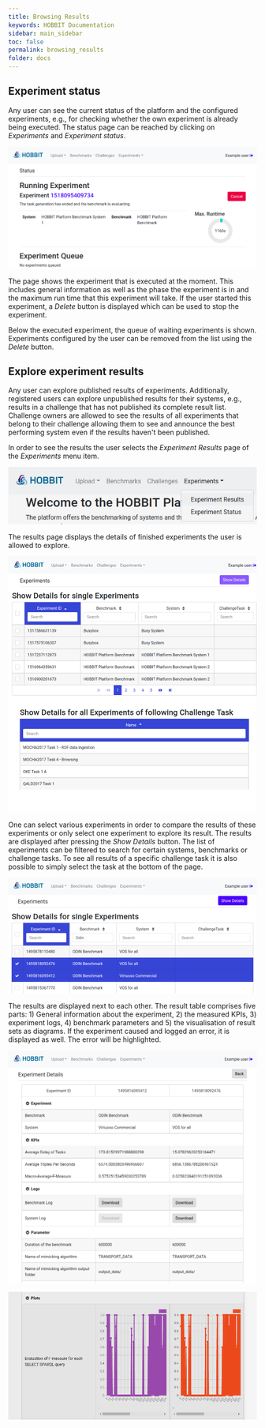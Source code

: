 ```yaml
---
title: Browsing Results
keywords: HOBBIT Documentation
sidebar: main_sidebar
toc: false
permalink: browsing_results
folder: docs
---
```


## Experiment status
Any user can see the current status of the platform and the configured experiments, e.g., for checking whether the own experiment is already being executed. The status page can be reached by clicking on *Experiments* and *Experiment status*.

![Status page of the **Hobbit** platform.](/images/15_Status.png)

The page shows the experiment that is executed at the moment. This includes general information as well as the phase the experiment is in and the maximum run time that this experiment will take. If the user started this experiment, a *Delete* button is displayed which can be used to stop the experiment.

Below the executed experiment, the queue of waiting experiments is shown. Experiments configured by the user can be removed from the list using the *Delete* button.

## Explore experiment results
Any user can explore published results of experiments. Additionally, registered users can explore unpublished results for their systems, e.g., results in a challenge that has not published its complete result list. Challenge owners are allowed to see the results of all experiments that belong to their challenge allowing them to see and announce the best performing system even if the results haven't been published.

In order to see the results the user selects the *Experiment Results* page of the *Experiments* menu item.

![Navigation to result page.](/images/30_Experiments.png)

The results page displays the details of finished experiments the user is allowed to explore.

![Experiments result page (tables have been shortend for this picture).](/images/31_Experiments.png)

One can select various experiments in order to compare the results of these experiments or only select one experiment to explore its result. The results are displayed after pressing the *Show Details* button. The list of experiments can be filtered to search for certain systems, benchmarks or challenge tasks. To see all results of a specific challenge task it is also possible to simply select the task at the bottom of the page.

![Selecting experiments for displaying result.](/images/32_Experiments.png)

The results are displayed next to each other. The result table comprises five parts: 1) General information about the experiment, 2) the measured KPIs, 3) experiment logs, 4) benchmark parameters and 5) the visualisation of result sets as diagrams. If the experiment caused and logged an error, it is displayed as well. The error will be highlighted.

![Upper part of result comparison (tables have been shortend for this picture).](/images/33_Experiments.png)

![ower part of result comparison (tables have been shortend for this picture).](/images/34_Experiments.png)
